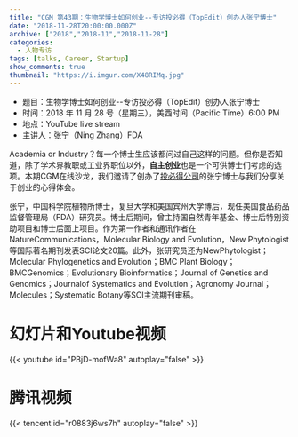 ```yaml
---
title: "CGM 第43期：生物学博士如何创业--专访投必得（TopEdit）创办人张宁博士"
date: "2018-11-28T20:00:00.000Z"
archive: ["2018","2018-11","2018-11-28"]
categories:
  - 人物专访
tags: [talks, Career, Startup]
show_comments: true
thumbnail: "https://i.imgur.com/X48RIMq.jpg"
---
```



- 题目：生物学博士如何创业--专访投必得（TopEdit）创办人张宁博士
- 时间：2018 年 11 月 28 号（星期三），美西时间（Pacific Time）6:00 PM
- 地点：YouTube live stream 
- 主讲人：张宁（Ning Zhang）FDA

Academia or Industry？每一个博士生应该都问过自己这样的问题。但你是否知道，除了学术界教职或工业界职位以外，**自主创业**也是一个可供博士们考虑的选项。本期CGM在线沙龙，我们邀请了创办了[投必得公司](http://www.topedit.cn/Home/Article/view/cid/1.html)的张宁博士与我们分享关于创业的心得体会。

张宁，中国科学院植物所博士，复旦大学和美国宾州大学博后，现任美国食品药品监督管理局（FDA）研究员。博士后期间，曾主持国自然青年基金、博士后特别资助项目和博士后面上项目。作为第一作者和通讯作者在NatureCommunications，Molecular Biology and Evolution，New Phytologist等国际著名期刊发表SCI论文20篇。此外，张研究员还为NewPhytologist；Molecular Phylogenetics and Evolution；BMC Plant Biology；BMCGenomics；Evolutionary Bioinformatics；Journal of Genetics and Genomics；Journalof Systematics and Evolution；Agronomy Journal；Molecules；Systematic Botany等SCI主流期刊审稿。

# 幻灯片和Youtube视频

{{< youtube id="PBjD-mofWa8" autoplay="false" >}}

# 腾讯视频

{{< tencent id="r0883j6ws7h" autoplay="false" >}}

